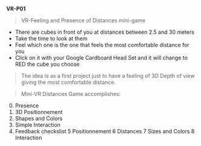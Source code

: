 **VR-P01**

> VR-Feeling and Presence of Distances mini-game

  * There are cubes in front of you at distances between 2.5 and 30 meters
  * Take the time to look at them
  * Feel which one is the one that feels the most comfortable distance for you 
  * Click on it with your Google Cardboard Head Set and it will change to RED the cube you choose

> The idea is as a first project just to have a feeling of 3D Depth of view giving the most comfortable distance.


> Mini-VR Distances Game accomplishes:

  0. Presence
  1. 3D Positionnement
  2. Shapes and Colors
  3. Simple Interaction
  4. Feedback checkslist
  5 Positionnement
  6 Distances
  7 Sizes and Colors
  8 Interaction

